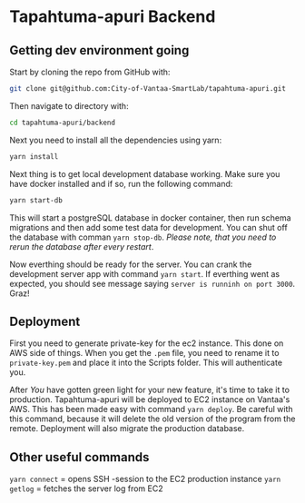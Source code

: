 # Tapahtuma-apuri Backend

## Getting dev environment going

Start by cloning the repo from GitHub with:

```sh
git clone git@github.com:City-of-Vantaa-SmartLab/tapahtuma-apuri.git
```

Then navigate to directory with:

```sh
cd tapahtuma-apuri/backend
```

Next you need to install all the dependencies using yarn:

```sh
yarn install
```

Next thing is to get local development database working. Make sure you have docker installed and if so, run the following command:

```sh
yarn start-db
```

This will start a postgreSQL database in docker container, then run schema migrations and then add some test data for development. You can shut off the database with comman `yarn stop-db`. _Please note, that you need to rerun the database after every restart_.

Now everthing should be ready for the server. You can crank the development server app with command `yarn start`. If everthing went as expected, you should see message saying `server is runninh on port 3000`. Graz!

## Deployment

First you need to generate private-key for the ec2 instance. This done on AWS side of things. When you get the `.pem` file, you need to rename it to `private-key.pem` and place it into the Scripts folder. This will authenticate you.

After _You_ have gotten green light for your new feature, it's time to take it to production. Tapahtuma-apuri will be deployed to EC2 instance on Vantaa's AWS. This has been made easy with command `yarn deploy`. Be careful with this command, because it will delete the old version of the program from the remote. Deployment will also migrate the production database.

## Other useful commands

`yarn connect` = opens SSH -session to the EC2 production instance
`yarn getlog` = fetches the server log from EC2
